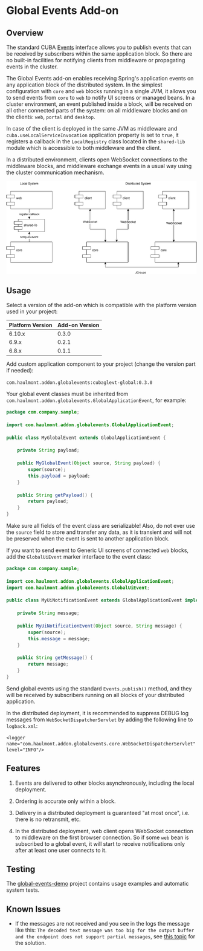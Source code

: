 # Global Events Add-on

## Overview

The standard CUBA [Events](https://doc.cuba-platform.com/manual-latest/events.html) interface allows you to publish events that can be received by subscribers within the same application block. So there are no built-in facilities for notifying clients from middleware or propagating events in the cluster.
 
The Global Events add-on enables receiving Spring's application events on any application block of the distributed system. In the simplest configuration with `core` and `web` blocks running in a single JVM, it allows you to send events from `core` to `web` to notify UI screens or managed beans. In a cluster environment, an event published inside a block, will be received on all other connected parts of the system: on all middleware blocks and on the clients: `web`, `portal` and `desktop`.

In case of the client is deployed in the same JVM as middleware and `cuba.useLocalServiceInvocation` application property is set to `true`, it registers a callback in the `LocalRegistry` class located in the `shared-lib` module which is accessible to both middleware and the client.

In a distributed environment, clients open WebSocket connections to the middleware blocks, and middleware exchange events in a usual way using the cluster communication mechanism.
 
![Global Events](etc/global-events.png)

## Usage

Select a version of the add-on which is compatible with the platform version used in your project:

| Platform Version | Add-on Version |
| ---------------- | -------------- |
| 6.10.x           | 0.3.0          |
| 6.9.x            | 0.2.1          |
| 6.8.x            | 0.1.1          |

Add custom application component to your project (change the version part if needed):

`com.haulmont.addon.globalevents:cubaglevt-global:0.3.0`

Your global event classes must be inherited from `com.haulmont.addon.globalevents.GlobalApplicationEvent`, for example:

```java
package com.company.sample;

import com.haulmont.addon.globalevents.GlobalApplicationEvent;

public class MyGlobalEvent extends GlobalApplicationEvent {

    private String payload;

    public MyGlobalEvent(Object source, String payload) {
        super(source);
        this.payload = payload;
    }

    public String getPayload() {
        return payload;
    }
}
```

Make sure all fields of the event class are serializable! Also, do not ever use the `source` field to store and transfer any data, as it is transient and will not be preserved when the event is sent to another application block.

If you want to send event to Generic UI screens of connected `web` blocks, add the `GlobalUiEvent` marker interface to the event class:

```java
package com.company.sample;

import com.haulmont.addon.globalevents.GlobalApplicationEvent;
import com.haulmont.addon.globalevents.GlobalUiEvent;

public class MyUiNotificationEvent extends GlobalApplicationEvent implements GlobalUiEvent {

    private String message;

    public MyUiNotificationEvent(Object source, String message) {
        super(source);
        this.message = message;
    }

    public String getMessage() {
        return message;
    }
}
```

Send global events using the standard `Events.publish()` method, and they will be received by subscribers running on all blocks of your distributed application.

In the distributed deployment, it is recommended to suppress DEBUG log messages from `WebSocketDispatcherServlet` by adding the following line to `logback.xml`:

    <logger name="com.haulmont.addon.globalevents.core.WebSocketDispatcherServlet" level="INFO"/> 

## Features

1. Events are delivered to other blocks asynchronously, including the local deployment. 

2. Ordering is accurate only within a block.

3. Delivery in a distributed deployment is guaranteed "at most once", i.e. there is no retransmit, etc.

4. In the distributed deployment, web client opens WebSocket connection to middleware on the first browser connection. So if some `web` bean is subscribed to a global event, it will start to receive notifications only after at least one user connects to it.  

## Testing

The [global-events-demo](https://github.com/cuba-platform/global-events-demo) project contains usage examples and automatic system tests.

## Known Issues

* If the messages are not received and you see in the logs the message like this: `The decoded text message was too big for the output buffer and the endpoint does not support partial messages`, see [this topic](https://www.cuba-platform.com/discuss/t/unable-to-receive-globalevent-separate-tomcat-for-app-war-app-core-war/7149) for the solution.

